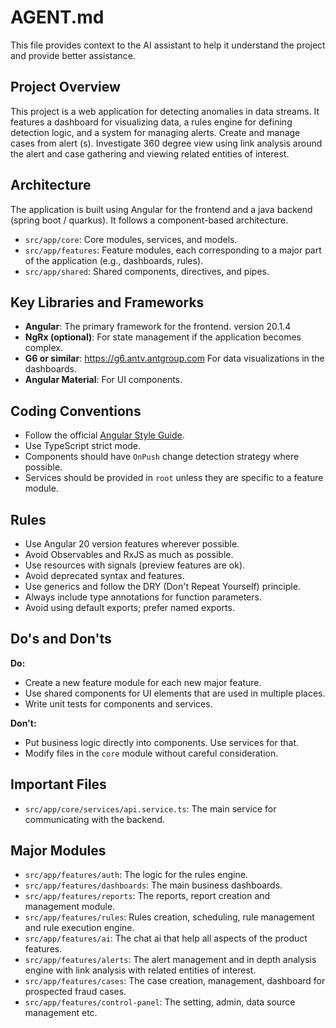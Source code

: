 # AGENT.md

This file provides context to the AI assistant to help it understand the project and provide better assistance.

## Project Overview

This project is a web application for detecting anomalies in data streams. It features a dashboard for visualizing data, a rules engine for defining detection logic, and a system for managing alerts. Create and manage cases from alert (s). Investigate 360 degree view using link analysis around the alert and case gathering and viewing related entities of interest. 

## Architecture

The application is built using Angular for the frontend and a java backend (spring boot / quarkus). It follows a component-based architecture.

-   `src/app/core`: Core modules, services, and models.
-   `src/app/features`: Feature modules, each corresponding to a major part of the application (e.g., dashboards, rules).
-   `src/app/shared`: Shared components, directives, and pipes.

## Key Libraries and Frameworks

-   **Angular**: The primary framework for the frontend. version 20.1.4
-   **NgRx (optional)**: For state management if the application becomes complex.
-   **G6 or similar**: https://g6.antv.antgroup.com For data visualizations in the dashboards.
-   **Angular Material**: For UI components.

## Coding Conventions

-   Follow the official [Angular Style Guide](https://angular.dev/style-guide).
-   Use TypeScript strict mode.
-   Components should have `OnPush` change detection strategy where possible.
-   Services should be provided in `root` unless they are specific to a feature module.

## Rules
-   Use Angular 20 version features wherever possible.
-   Avoid Observables and RxJS as much as possible.
-   Use resources with signals (preview features are ok).
-   Avoid deprecated syntax and features.
-   Use generics and follow the DRY (Don't Repeat Yourself) principle.
-   Always include type annotations for function parameters.
-   Avoid using default exports; prefer named exports.

## Do's and Don'ts

**Do:**
-   Create a new feature module for each new major feature.
-   Use shared components for UI elements that are used in multiple places.
-   Write unit tests for components and services.

**Don't:**

-   Put business logic directly into components. Use services for that.
-   Modify files in the `core` module without careful consideration.

## Important Files

-   `src/app/core/services/api.service.ts`: The main service for communicating with the backend.

## Major Modules
-   `src/app/features/auth`: The logic for the rules engine.
-   `src/app/features/dashboards`: The main business dashboards.
-   `src/app/features/reports`: The reports, report creation and management module.
-   `src/app/features/rules`: Rules creation, scheduling, rule management and rule execution engine.
-   `src/app/features/ai`: The chat ai that help all aspects of the product features.
-   `src/app/features/alerts`: The alert management and in depth analysis engine with link analysis with related entities of interest.
-   `src/app/features/cases`: The case creation, management, dashboard for prospected fraud cases.
-   `src/app/features/control-panel`: The setting, admin, data source management etc.
